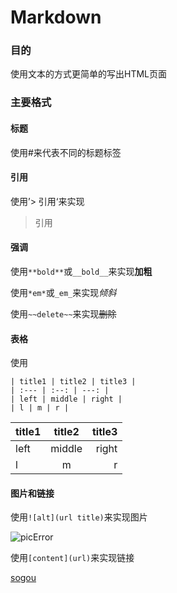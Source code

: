 Markdown
========
### 目的
使用文本的方式更简单的写出HTML页面

### 主要格式
#### 标题
使用#来代表不同的标题标签
#### 引用
使用’> 引用‘来实现
> 引用
#### 强调
使用```**bold**```或```__bold__```来实现**加粗**

使用```*em*```或```_em_```来实现*倾斜*

使用```~~delete~~```来实现~~删除~~

#### 表格
使用
```
| title1 | title2 | title3 |
| :--- | :--: | ---: |
| left | middle | right |
| l | m | r |
```

| title1 | title2 | title3 |
| :--- | :--: | ---: |
| left | middle | right |
| l | m | r |

#### 图片和链接
使用```![alt](url title)```来实现图片

![picError](https://wap.sogou.com/resource/web/images/sogou160x42.png "sogouTitle")

使用```[content](url)```来实现链接

[sogou](https://wap.sogou.com/)
